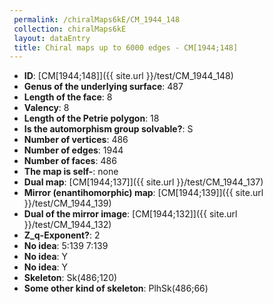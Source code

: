 ```yaml
--- 
 permalink: /chiralMaps6kE/CM_1944_148 
 collection: chiralMaps6kE
 layout: dataEntry
 title: Chiral maps up to 6000 edges - CM[1944;148]
---
```


- **ID**: [CM[1944;148]]({{ site.url }}/test/CM_1944_148)
- **Genus of the underlying surface**: 487
- **Length of the face**: 8
- **Valency**: 8
- **Length of the Petrie polygon**: 18
- **Is the automorphism group solvable?**: S
- **Number of vertices**: 486
- **Number of edges**: 1944
- **Number of faces**: 486
- **The map is self-**: none
- **Dual map**: [CM[1944;137]]({{ site.url }}/test/CM_1944_137)
- **Mirror (enantihomorphic) map**: [CM[1944;139]]({{ site.url }}/test/CM_1944_139)
- **Dual of the mirror image**: [CM[1944;132]]({{ site.url }}/test/CM_1944_132)
- **Z_q-Exponent?**: 2
- **No idea**:  5:139 7:139
- **No idea**: Y
- **No idea**: Y
- **Skeleton**: Sk(486;120)
- **Some other kind of skeleton**: PlhSk(486;66)
